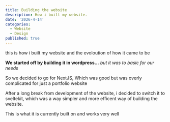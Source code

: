 ```yaml
---
title: Building the website
description: How i built my website.
date: '2026-4-14'
categories:
  - Website
  - Design
published: true
---
```


this is how i built my website and the evoloution of how it came to be 

**We started off by building it in wordpress...**
*but it was to basic for our needs*

So we decided to go for NextJS, Which was good but was overly complicated for just a portfolio website

After a long break from development of the website, i decided to switch it to sveltekit, which was a way simpler and more efficent way of building the website.

This is what it is currently built on and works very well